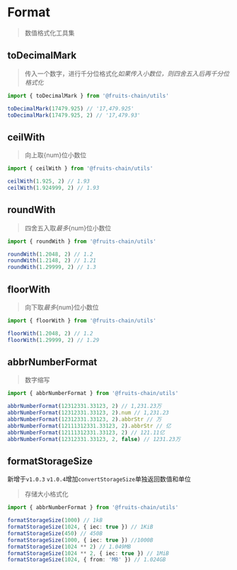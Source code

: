 # Format

> 数值格式化工具集

## toDecimalMark

> 传入一个数字，进行千分位格式化*如果传入小数位，则四舍五入后再千分位格式化*

```ts
import { toDecimalMark } from '@fruits-chain/utils'

toDecimalMark(17479.925) // '17,479.925'
toDecimalMark(17479.925, 2) // '17,479.93'
```

## ceilWith

> 向上取{num}位小数位

```ts
import { ceilWith } from '@fruits-chain/utils'

ceilWith(1.925, 2) // 1.93
ceilWith(1.924999, 2) // 1.93
```

## roundWith

> 四舍五入取*最多*{num}位小数位

```ts
import { roundWith } from '@fruits-chain/utils'

roundWith(1.2048, 2) // 1.2
roundWith(1.2148, 2) // 1.21
roundWith(1.29999, 2) // 1.3
```

## floorWith

> 向下取*最多*{num}位小数位

```ts
import { floorWith } from '@fruits-chain/utils'

floorWith(1.2048, 2) // 1.2
floorWith(1.29999, 2) // 1.29
```

## abbrNumberFormat

> 数字缩写

```ts
import { abbrNumberFormat } from '@fruits-chain/utils'

abbrNumberFormat(12312331.33123, 2) // 1,231.23万
abbrNumberFormat(12312331.33123, 2).num // 1,231.23
abbrNumberFormat(12312331.33123, 2).abbrStr // 万
abbrNumberFormat(12111312331.33123, 2).abbrStr // 亿
abbrNumberFormat(12111312331.33123, 2) // 121.11亿
abbrNumberFormat(12312331.33123, 2, false) // 1231.23万
```

## formatStorageSize

新增于`v1.0.3`
`v1.0.4`增加`convertStorageSize`单独返回数值和单位

> 存储大小格式化

```ts
import { abbrNumberFormat } from '@fruits-chain/utils'

formatStorageSize(1000) // 1kB
formatStorageSize(1024, { iec: true }) // 1KiB
formatStorageSize(450) // 450B
formatStorageSize(1000, { iec: true }) //1000B
formatStorageSize(1024 ** 2) // 1.049MB
formatStorageSize(1024 ** 2, { iec: true }) // 1MiB
formatStorageSize(1024, { from: 'MB' }) // 1.024GB
```
